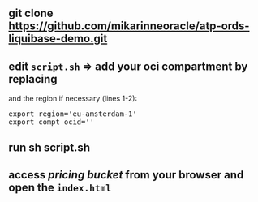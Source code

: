 ## git clone https://github.com/mikarinneoracle/atp-ords-liquibase-demo.git

## edit <code>script.sh</code> => add your oci compartment by replacing <i><YOUR COMPARTMENT OCID></i> 
and the region 
if 
necessary (lines 1-2):

<pre>
export region='eu-amsterdam-1'
export compt_ocid='<YOUR COMPARTMENT OCID>'
</pre>

## run sh script.sh

## access <i>pricing bucket</i> from your browser and open the <code>index.html</code>

